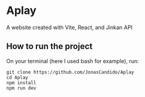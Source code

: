 # Aplay
 A website created with Vite, React, and Jinkan API
## How to run the project 
On your terminal (here I used bash for example), run:
```
git clone https://github.com/JonasCandido/Aplay
cd Aplay
npm install
npm run dev
